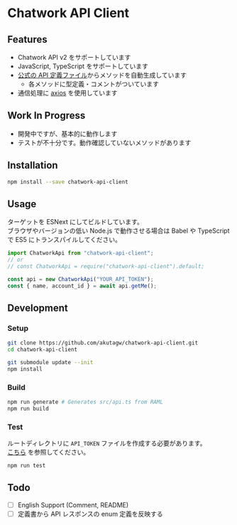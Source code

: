 # Chatwork API Client

## Features

- Chatwork API v2 をサポートしています
- JavaScript, TypeScript をサポートしています
- [公式の API 定義ファイル](https://github.com/chatwork/api/blob/master/RAML/api-ja.raml)からメソッドを自動生成しています
  - 各メソッドに型定義・コメントがついています
- 通信処理に [axios](https://github.com/axios/axios) を使用しています

## Work In Progress

- 開発中ですが、基本的に動作します
- テストが不十分です。動作確認していないメソッドがあります

## Installation

```sh
npm install --save chatwork-api-client
```

## Usage

ターゲットを ESNext にしてビルドしています。<br>
ブラウザやバージョンの低い Node.js で動作させる場合は Babel や TypeScript で ES5 にトランスパイルしてください。

```typescript
import ChatworkApi from "chatwork-api-client";
// or
// const ChatworkApi = require("chatwork-api-client").default;

const api = new ChatworkApi("YOUR_API_TOKEN");
const { name, account_id } = await api.getMe();
```

## Development

### Setup

```sh
git clone https://github.com/akutagw/chatwork-api-client.git
cd chatwork-api-client

git submodule update --init
npm install
```

### Build

```sh
npm run generate # Generates src/api.ts from RAML
npm run build
```

### Test

ルートディレクトリに `API_TOKEN` ファイルを作成する必要があります。<br>
[こちら](https://github.com/akutagw/chatwork-api-client/blob/master/_API_TOKEN) を参照してください。

```sh
npm run test
```

## Todo

- [ ] English Support (Comment, README)
- [ ] 定義書から API レスポンスの enum 定義を反映する
